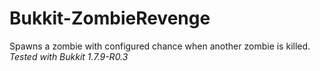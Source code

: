 # Bukkit-ZombieRevenge
Spawns a zombie with configured chance when another zombie is killed. *Tested with Bukkit 1.7.9-R0.3*
